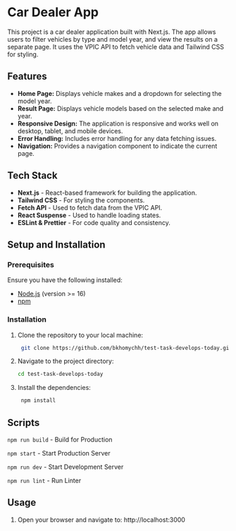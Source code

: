 # Car Dealer App

This project is a car dealer application built with Next.js. The app allows users to filter vehicles by type and model year, and view the results on a separate page. It uses the VPIC API to fetch vehicle data and Tailwind CSS for styling.

## Features

- **Home Page:** Displays vehicle makes and a dropdown for selecting the model year.
- **Result Page:** Displays vehicle models based on the selected make and year.
- **Responsive Design:** The application is responsive and works well on desktop, tablet, and mobile devices.
- **Error Handling:** Includes error handling for any data fetching issues.
- **Navigation:** Provides a navigation component to indicate the current page.

## Tech Stack

- **Next.js** - React-based framework for building the application.
- **Tailwind CSS** - For styling the components.
- **Fetch API** - Used to fetch data from the VPIC API.
- **React Suspense** - Used to handle loading states.
- **ESLint & Prettier** - For code quality and consistency.

## Setup and Installation

### Prerequisites

Ensure you have the following installed:

- [Node.js](https://nodejs.org/) (version >= 16)
- [npm](https://npmjs.com/)

### Installation

1. Clone the repository to your local machine:

   ```bash
   	git clone https://github.com/bkhomychh/test-task-develops-today.git
   ```

2. Navigate to the project directory:

   ```bash
   cd test-task-develops-today
   ```

3. Install the dependencies:

   ```bash
   	npm install
   ```

## Scripts

`npm run build` - Build for Production

`npm start` - Start Production Server

`npm run dev` - Start Development Server

`npm run lint` - Run Linter

## Usage

1. Open your browser and navigate to: http://localhost:3000
